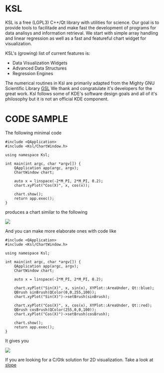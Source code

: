 KSL
===

KSL is a free (LGPL3) C++/Qt library with utilities for science. Our goal
is to provide tools to facilitade and make fast the development of programs
for data analisys and information retrieval. We start with simple array
handling and linear regression as well as a fast and featureful chart
widget for visualization.

KSL's (growing) list of current features is:

   * Data Visualization Widgets
   * Advanced Data Structures
   * Regression Engines

The numerical routines in Ksl are primarily adapted from the Mighty GNU
Scientific Library [GSL](http://www.gnu.org/software/gsl)
We thank and congratulate it's developers for the great work. Ksl follows
some of KDE's software design goals and all of it's philosophy but it is
not an official KDE component.

# CODE SAMPLE

The following minimal code

    #include <QApplication>
    #include <Ksl/ChartWindow.h>

    using namespace Ksl;

    int main(int argc, char *argv[]) {
        QApplication app(argc, argv);
        ChartWindow chart;
        
        auto x = linspace(-2*M_PI, 2*M_PI, 0.2);
        chart.xyPlot("Cos(X)", x, cos(x));
        
        chart.show();
        return app.exec();
    }

produces a chart similar to the following

 ![](https://github.com/elvismt/Ksl/blob/master/tests/chart1.png)

And you can make more elaborate ones with code like
    
    #include <QApplication>
    #include <Ksl/ChartWindow.h>
    
    using namespace Ksl;
    
    int main(int argc, char *argv[]) {
        QApplication app(argc, argv);
        ChartWindow chart;
        
        auto x = linspace(-2*M_PI, 2*M_PI, 0.2);
        
        chart.xyPlot("Sin(X)", x, sin(x), XYPlot::AreaUnder, Qt::blue);
        QBrush sinBrush(QColor(0,0,255,100));
        chart.xyPlot("Sin(X)")->setBrush(sinBrush);
        
        chart.xyPlot("Cos(X)", x, cos(x), XYPlot::AreaUnder, Qt::red);
        QBrush cosBrush(QColor(255,0,0,100));
        chart.xyPlot("Cos(X)")->setBrush(cosBrush);
        
        chart.show();
        return app.exec();
    }

It gives you

 ![](https://github.com/elvismt/Ksl/blob/master/tests/chart2.png)

If you are looking for a C/Gtk solution for 2D visualization. Take a look
at [slope](https://github.com/elvismt/slope)

